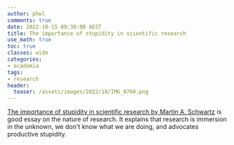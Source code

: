```yaml
---
author: phwl
comments: true
date: 2022-10-15 09:30:00 AEST
title: The importance of stupidity in scientific research
use_math: true
toc: true
classes: wide
categories:
- academia
tags:
- research
header:
  teaser: /assets/images/2022/10/IMG_0760.png
---
```


[The importance of stupidity in scientific research by Martin A. Schwartz](https://journals.biologists.com/jcs/article/121/11/1771/30038/The-importance-of-stupidity-in-scientific-research) is good essay on the nature of research. It explains that research is
immersion in the unknown, we don't know what we are doing, and advocates
productive stupidity.
